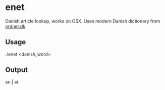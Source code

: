 # enet
Danish article lookup, works on OSX. Uses modern Danish dictionary from [ordnet.dk](http://ordnet.dk/ddo)
## Usage
./enet <danish_word>
## Output 
en | et
